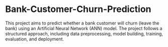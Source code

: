 # Bank-Customer-Churn-Prediction
This project aims to predict whether a bank customer will churn (leave the bank) using an Artificial Neural Network (ANN) model. The project follows a structured approach, including data preprocessing, model building, training, evaluation, and deployment.
